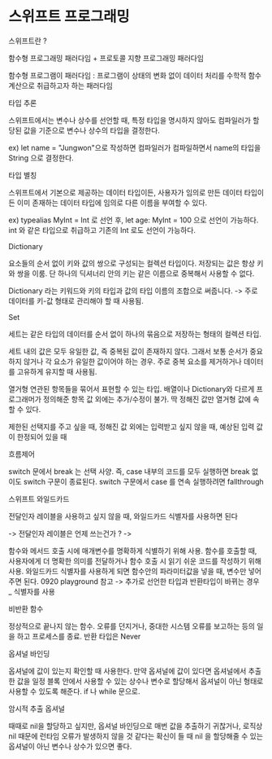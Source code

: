 # 스위프트 프로그래밍

스위프트란 ?

함수형 프로그래밍 패러다임 + 프로토콜 지향 프로그래밍 패러다임 

함수형 프로그램이 패러다임 : 프로그램이 상태의 변화 없이 데이터 처리를 수학적 함수 계산으로 취급하고자 하는 패러다임


타입 추론

스위프트에서는 변수나 상수를 선언할 때, 특정 타입을 명시하지 않아도 컴파일러가 할당된 값을 기준으로 변수나 상수의 타입을 결정한다. 

ex) let name = "Jungwon"으로 작성하면 컴파일러가 컴파일하면서 name의 타입을 String 으로 결정한다.


타입 별칭

스위프트에서 기본으로 제공하는 데이터 타입이든, 사용자가 임의로 만든 데이터 타입이든 이미 존재하는 데이터 타입에 임의로 다른 이름을 부여할 수 있다.

ex) typealias MyInt = Int 로 선언 후, let age: MyInt = 100 으로 선언이 가능하다. int 와 같은 타입으로 취급하고 기존의 Int 로도 선언이 가능하다.


Dictionary

요소들의 순서 없이 키와 값의 쌍으로 구성되는 컬렉션 타입이다. 저장되는 값은 항상 키와 쌍을 이룸. 단 하나의 딕셔너리 안의 키는 같은 이름으로 중복해서 사용할 수 없다.

Dictionary 라는 키워드와 키의 타입과 값의 타입 이름의 조합으로 써줍니다. -> 주로 데이터를 키-값 형태로 관리해야 할 때 사용됨.

Set

세트는 같은 타입의 데이터를 순서 없이 하나의 묶음으로 저장하는 형태의 컬렉션 타입.

세트 내의 값은 모두 유일한 값, 즉 중복된 값이 존재하지 않다. 그래서 보통 순서가 중요하지 않거나 각 요소가 유일한 값이어야 하는 경우. 주로 중복 요소를 제거하거나 데이터를 고유하게 유지할 때 사용됨.


열거형
연관된 항목들을 묶어서 표현할 수 있는 타입. 배열이나 Dictionary와 다르게 프로그래머가 정의해준 항목 값 외에는 추가/수정이 불가. 딱 정해진 값만 열거형 값에 속할 수 있다.

제한된 선택지를 주고 싶을 때, 정해진 값 외에는 입력받고 싶지 않을 때, 예상된 입력 값이 한정되어 있을 때

흐름제어

switch 문에서 break 는 선택 사양. 즉, case 내부의 코드를 모두 실행하면 break 없이도 switch 구문이 종료된다. switch 구문에서 case 를 연속 실행하려면 fallthrough


스위프트 와일드카드

전달인자 레이블을 사용하고 싶지 않을 때, 와일드카드 식별자를 사용하면 된다

-> 전달인자 레이블은 언제 쓰는건가 ? -> 

함수와 메서드 호출 시에 매개변수를 명확하게 식별하기 위해 사용. 함수를 호출할 때, 사용자에게 더 명확한 의미를 전달하거나 함수 호출 시 읽기 쉬운 코드를 작성하기 위해 사용. 와일드카드 식별자를 사용하게 되면 함수안의 파라미터값을 넣을 때, 변수만 넣어주면 된다. 0920 playground 참고 -> 추가로 선언한 타입과 반환타입이 바뀌는 경우 _ 식별자를 사용

비반환 함수

정상적으로 끝나지 않는 함수. 오류를 던지거나, 중대한 시스템 오류를 보고하는 등의 일을 하고 프로세스를 종료. 반환 타입은 Never </br>

옵셔널 바인딩

옵셔널에 값이 있는지 확인할 때 사용한다. 만약 옵셔널에 값이 있다면 옵셔널에서 추출한 값을 일정 블록 안에서 사용할 수 있는 상수나 변수로 할당해서 옵셔널이 아닌 형태로 사용할 수 있도록 해준다. if 나 while 문으로.

암시적 추출 옵셔널

때때로 nil을 할당하고 싶지만, 옵셔널 바인딩으로 매번 값을 추출하기 귀찮거나, 로직상 nil 때문에 런타임 오류가 발생하지 않을 것 같다는 확신이 들 때 nil 을 할당해줄 수 있는 옵셔널이 아닌 변수나 상수가 있으면 좋다.
